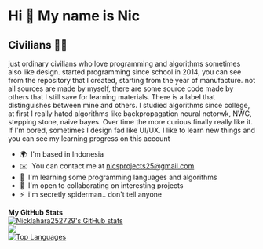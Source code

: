 Hi 👋 My name is Nic
====================

Civilians 👨‍💻
---------------

just ordinary civilians who love programming and algorithms sometimes also like design. started programming since school in 2014, you can see from the repository that I created, starting from the year of manufacture. not all sources are made by myself, there are some source code made by others that I still save for learning materials. There is a label that distinguishes between mine and others. I studied algorithms since college, at first I really hated algorithms like backpropagation neural netorwk, NWC, stepping stone, naive bayes. Over time the more curious finally really like it. If I'm bored, sometimes I design fad like UI/UX. I like to learn new things and you can see my learning progress on this account

*   🌍  I'm based in Indonesia
*   ✉️  You can contact me at [nicsprojects25@gmail.com](mailto:nicsprojects25@gmail.com)
*   🧠  I'm learning some programming languages and algorithms
*   🤝  I'm open to collaborating on interesting projects
*   ⚡  i'm secretly spiderman.. don't tell anyone

<b>My GitHub Stats</b><br>
<a href="http://www.github.com/Nicklahara252729">
    <img src="https://github-readme-stats.vercel.app/api?username=Nicklahara252729&show_icons=true&hide=&count_private=true&title_color=facc15&text_color=ffffff&icon_color=facc15&bg_color=1c1917&hide_border=true&show_icons=true" alt="Nicklahara252729's GitHub stats" />
</a><br>
<a href="http://www.github.com/Nicklahara252729">
    <img src="https://github-readme-streak-stats.herokuapp.com/?user=Nicklahara252729&stroke=ffffff&background=1c1917&ring=facc15&fire=facc15&currStreakNum=ffffff&currStreakLabel=facc15&sideNums=ffffff&sideLabels=ffffff&dates=ffffff&hide_border=true" />
</a><br>
<a href="https://github.com/Nicklahara252729" align="left">
    <img src="https://github-readme-stats.vercel.app/api/top-langs/?username=Nicklahara252729&langs_count=10&title_color=facc15&text_color=ffffff&icon_color=facc15&bg_color=1c1917&hide_border=true&locale=en&custom_title=Top%20%Languages" alt="Top Languages" />
</a>
